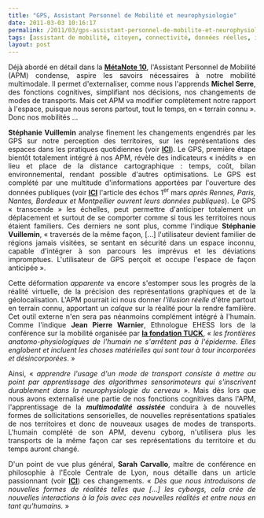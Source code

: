 ```yaml
---
title: "GPS, Assistant Personnel de Mobilité et neurophysiologie"
date: 2011-03-03 10:16:17
permalink: /2011/03/gps-assistant-personnel-de-mobilite-et-neurophysiologie.html
tags: [assistant de mobilité, citoyen, connectivité, données réelles, internet, internet des objets, partage de données, Service de mobilité]
layout: post
---
```


<p style="text-align: justify">Déjà abordé en détail dans la <strong><a href="https://gabrielplassat.github.io/transportsdufutur/2010/11/metanote-tdf-10-nous-etions-nous-sommes-et-nous-serons-des-cyborgs-lassistant-personnel-de-mobilite.html">MétaNote 10</a></strong>, l'Assistant Personnel de Mobilité (APM) condense, aspire les savoirs nécessaires à notre mobilité multimodale. Il permet d'externaliser, comme nous l'apprends <strong>Michel Serre</strong>, des fonctions cognitives, simplifiant nos décisions, nos changements de modes de transports. Mais cet APM va modifier complètement notre rapport à l'espace, puisque nous serons partout, tout le temps, en « terrain connu ». Donc nos mobilités … </p>  <!--more-->   <p style="text-align: justify"><strong>Stéphanie Vuillemin</strong> analyse finement les changements engendrés par les GPS sur notre perception des territoires, sur les représentations des espaces dans les pratiques quotidiennes (voir <strong><a href="http://www.espacestemps.net/document8645.html">ICI</a></strong>). Le GPS, première étape bientôt totalement intégré à nos APM, révèle des indicateurs « inédits »  en lieu et place de la distance cartographique : temps, coût, bilan environnemental, rendant possible d'autres optimisations. Le GPS est complété par une multitude d'informations apportées par l'ouverture des données publiques (voir <strong><a href="http://www.lesechos.fr/economie-politique/france/actu/0201182162889.htm">ICI</a></strong> l'article des échos 1<sup>er</sup> mars <em>après Rennes, Paris, Nantes, Bordeaux et Montpellier ouvrent leurs données publiques</em>). Le GPS « transcende » les échelles, peut permettre d'anticiper totalement un déplacement et surtout de se comporter comme si tous les territoires nous étaient familiers. Ces derniers ne sont plus, comme l'indique <strong>Stéphanie Vuillemin</strong>, « traversés de la même façon, […] l'utilisateur devient familier de régions jamais visitées, se sentant en sécurité dans un espace inconnu, capable d'intégrer à son parcours les imprévus et les déviations impromptues. L'utilisateur de GPS perçoit et occupe l'espace de façon anticipée ».</p> <p style="text-align: justify">Cette déformation <em>apparente</em> va encore s'estomper sous les progrès de la réalité virtuelle, de la précision des représentations graphiques et de la géolocalisation. L'APM pourrait ici nous donner <em>l'illusion réelle</em> d'être partout en terrain connu, apportant un <em>calque</em> sur la réalité pour la rendre familière. Cet outil externe n'en sera pas néanmoins complément intégré à l'humain. Comme l'indique <strong>Jean Pierre Warnier</strong>, Ethnologue EHESS lors de la conférence sur la mobilité organisée par <strong><a href="http://www.fondation-tuck.fr/fondation-tuck-idees-groupe-mobilite.html">la fondation TUCK</a></strong>, « <em>les frontières anatomo-physiologiques de l'humain ne s'arrêtent pas à l'épiderme. Elles englobent et incluent les choses matérielles qui sont tour à tour incorporées et désincorporées</em>. »</p> <p style="text-align: justify">Ainsi, « <em>apprendre l'usage d'un mode de transport consiste à mettre au point par apprentissage des algorithmes sensorimoteurs qui s'inscrivent durablement dans la neurophysiologie du cerveau</em> ». Mais dès lors que nous avons externalisé une partie de nos fonctions cognitives dans l'APM, l'apprentissage de la <strong><em>multimodalité assistée</em></strong> conduira à de nouvelles formes de sollicitations sensorielles, de nouvelles représentations spatiales de nos territoires et donc de nouveaux usages de modes de transports. L'humain complété de son APM, devenu cyborg, n'utilisera plus les transports de la même façon car ses représentations du territoire et du temps auront changé.</p> <p style="text-align: justify">D'un point de vue plus général, <strong>Sarah Carvallo</strong>, maître de conférence en philosophie à l'Ecole Centrale de Lyon, nous détaille dans un article passionnant (voir <strong><a href="http://www.millenaire3.com/Sarah-CARVALLO-Des-que-nous-introduisons-de-nouv.122+M5ddb1532f7e.0.html">ICI</a></strong>) ces changements. « <em>Dès que nous introduisons de nouvelles formes de réalités telles que […] les cyborgs, cela crée de nouvelles interactions à la fois avec ces nouvelles réalités et entre nous en tant qu'humains.</em> »</p>
